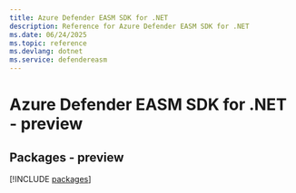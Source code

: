 ```yaml
---
title: Azure Defender EASM SDK for .NET
description: Reference for Azure Defender EASM SDK for .NET
ms.date: 06/24/2025
ms.topic: reference
ms.devlang: dotnet
ms.service: defendereasm
---
```

# Azure Defender EASM SDK for .NET - preview
## Packages - preview
[!INCLUDE [packages](defender-easm-index.md)]